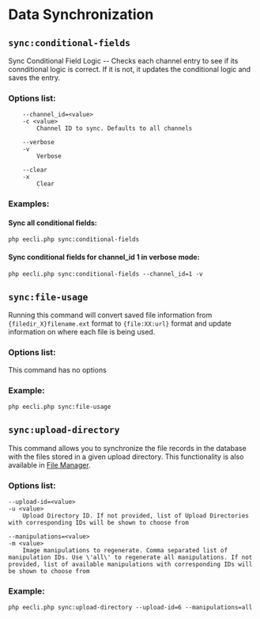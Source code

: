 # Data Synchronization

## `sync:conditional-fields`

Sync Conditional Field Logic -- Checks each channel entry to see if its connditional logic is correct. If it is not, it updates the conditional logic and saves the entry.

### Options list:

```
    --channel_id=<value>
    -c <value>
        Channel ID to sync. Defaults to all channels

    --verbose
    -v
        Verbose

    --clear
    -x
        Clear
```

### Examples:

#### Sync all conditional fields:

`php eecli.php sync:conditional-fields`

#### Sync conditional fields for channel_id 1 in verbose mode:

`php eecli.php sync:conditional-fields --channel_id=1 -v`



## `sync:file-usage`

Running this command will convert saved file information from `{filedir_X}filename.ext` format to `{file:XX:url}` format and update information on where each file is being used.

### Options list:

This command has no options

### Example:

`php eecli.php sync:file-usage`


## `sync:upload-directory`

This command allows you to synchronize the file records in the database with the files stored in a given upload directory. This functionality is also available in [File Manager](control-panel/file-manager/synchronizing.md).

### Options list:

    --upload-id=<value>
    -u <value>
        Upload Directory ID. If not provided, list of Upload Directories with corresponding IDs will be shown to choose from

    --manipulations=<value>
    -m <value>
        Image manipulations to regenerate. Comma separated list of manipulation IDs. Use \'all\' to regenerate all manipulations. If not provided, list of available manipulations with corresponding IDs will be shown to choose from

### Example:

`php eecli.php sync:upload-directory --upload-id=6 --manipulations=all`